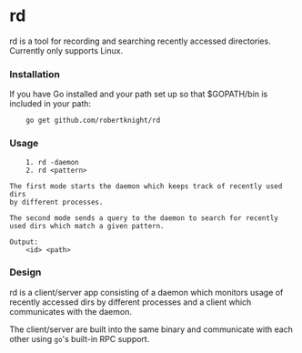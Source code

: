 rd
==

rd is a tool for recording and searching recently accessed directories.
Currently only supports Linux.

### Installation

If you have Go installed and your path set up so that $GOPATH/bin is
included in your path:

```
	go get github.com/robertknight/rd
```

### Usage

```
	1. rd -daemon
	2. rd <pattern>

The first mode starts the daemon which keeps track of recently used dirs
by different processes.

The second mode sends a query to the daemon to search for recently
used dirs which match a given pattern.

Output:
	<id> <path>
```

### Design

rd is a client/server app consisting of a daemon which monitors
usage of recently accessed dirs by different processes and a client
which communicates with the daemon.

The client/server are built into the same binary and communicate
with each other using `go`'s built-in RPC support.

